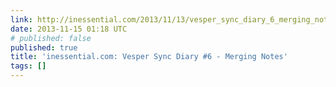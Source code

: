```yaml
---
link: http://inessential.com/2013/11/13/vesper_sync_diary_6_merging_notes
date: 2013-11-15 01:18 UTC
# published: false
published: true
title: 'inessential.com: Vesper Sync Diary #6 - Merging Notes'
tags: []
---
```



